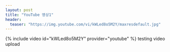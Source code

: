 ```yaml
---
layout: post
title: "YouTube 영상1"
header:
  teaser: "https://img.youtube.com/vi/kWLed8o5M2Y/maxresdefault.jpg"
---
```

{% include video id="kWLed8o5M2Y" provider="youtube" %}
testing video upload
